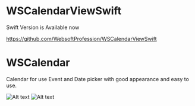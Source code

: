 # WSCalendarViewSwift

Swift Version is Available now

https://github.com/WebsoftProfession/WSCalendarViewSwift

# WSCalendar
Calendar for use Event and Date picker with good appearance and easy to use.

![Alt text](https://github.com/WebsoftProfession/WSCalendar/blob/master/WSCalendar_1.png?raw=true "Optional Title")
![Alt text](https://github.com/WebsoftProfession/WSCalendar/blob/master/WSCalendar_2.png?raw=true "Optional Title")
